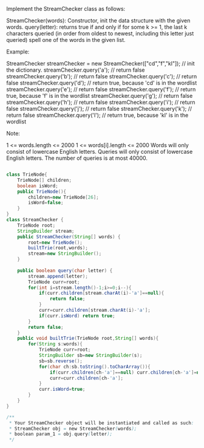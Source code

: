 Implement the StreamChecker class as follows:

StreamChecker(words): Constructor, init the data structure with the given words.
query(letter): returns true if and only if for some k >= 1, the last k characters queried (in order from oldest to newest, including this letter just queried) spell one of the words in the given list.
 

Example:

StreamChecker streamChecker = new StreamChecker(["cd","f","kl"]); // init the dictionary.
streamChecker.query('a');          // return false
streamChecker.query('b');          // return false
streamChecker.query('c');          // return false
streamChecker.query('d');          // return true, because 'cd' is in the wordlist
streamChecker.query('e');          // return false
streamChecker.query('f');          // return true, because 'f' is in the wordlist
streamChecker.query('g');          // return false
streamChecker.query('h');          // return false
streamChecker.query('i');          // return false
streamChecker.query('j');          // return false
streamChecker.query('k');          // return false
streamChecker.query('l');          // return true, because 'kl' is in the wordlist
 

Note:

1 <= words.length <= 2000
1 <= words[i].length <= 2000
Words will only consist of lowercase English letters.
Queries will only consist of lowercase English letters.
The number of queries is at most 40000.


```java

class TrieNode{
    TrieNode[] children;
    boolean isWord;
    public TrieNode(){
        children=new TrieNode[26];
        isWord=false;
    }
}
class StreamChecker {
    TrieNode root;
    StringBuilder stream;
    public StreamChecker(String[] words) {
        root=new TrieNode();
        builtTrie(root,words);
        stream=new StringBuilder();
    }
    
    public boolean query(char letter) {
        stream.append(letter);
        TrieNode curr=root;
        for(int i=stream.length()-1;i>=0;i--){
            if(curr.children[stream.charAt(i)-'a']==null){
                return false;
            }
            curr=curr.children[stream.charAt(i)-'a'];
            if(curr.isWord) return true;
        }
        return false;
    }
    public void builtTrie(TrieNode root,String[] words){
        for(String s:words){
            TrieNode curr=root;
            StringBuilder sb=new StringBuilder(s);
            sb=sb.reverse();
            for(char ch:sb.toString().toCharArray()){
                if(curr.children[ch-'a']==null) curr.children[ch-'a']=new TrieNode();
                curr=curr.children[ch-'a'];
            }
            curr.isWord=true;
        }
    }
}

/**
 * Your StreamChecker object will be instantiated and called as such:
 * StreamChecker obj = new StreamChecker(words);
 * boolean param_1 = obj.query(letter);
 */
```
